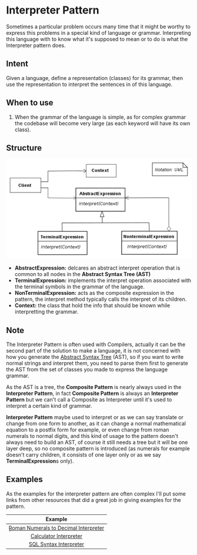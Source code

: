 # Interpreter Pattern

Sometimes a particular problem occurs many time that it might be worthy to express this problems in a special kind of language or grammar. Interpreting this language with to know what it's supposed to mean or to do is what the Interpreter pattern does.

## Intent

Given a language, define a representation (classes) for its grammar, then use the representation to interpret the sentences in of this language.

## When to use

1. When the grammar of the language is simple, as for complex grammar the codebase will become very large (as each keyword will have its own class).

## Structure

<p align="center">
  <img src="figures/figure_1.png">
</p>

- **AbstractExpression:** delcares an abstract interpret operation that is common to all nodes in the **Abstract Syntax Tree (AST)**
- **TerminalExpression:** implements the interpret operation associated with the terminal symbols in the grammar of the language.
- **NonTerminalExpression:** acts as the composite expression in the pattern, the interpret method typically calls the interpret of its children.
- **Context:** the class that hold the info that should be known while interpretting the grammar.

## Note

The Interpreter Pattern is often used with Compilers, actually it can be the second part of the solution to make a language, it is not concerned with how you generate the [Abstract Syntax Tree](https://en.wikipedia.org/wiki/Abstract_syntax_tree) (AST), so if you want to write normal strings and interpret them, you need to parse them first to generate the AST from the set of classes you made to express the language grammar.

As the AST is a tree, the **Composite Pattern** is nearly always used in the **Interpreter Pattern**, in fact **Composite Pattern** is always an **Interpreter Pattern** but we can't call a Composite as Interpreter until it's used to interpret a certain kind of grammar.

**Interpreter Pattern** maybe used to interpret or as we can say translate or change from one form to another, as it can change a normal mathematical equation to a postfix form for example, or even change from roman numerals to normal digits, and this kind of usage to the pattern doesn't always need to build an AST, of course it still needs a tree but it will be one layer deep, so no composite pattern is introduced (as numerals for example doesn't carry children, it consists of one layer only or as we say **TerminalExpression**s only).

## Examples

As the examples for the interpreter pattern are often complex I'll put some links from other resources that did a great job in giving examples for the pattern.

|                                                  Example                                                  |
| :-------------------------------------------------------------------------------------------------------: |
|    [ٍٍRoman Numerals to Decimal Interpreter](https://www.dofactory.com/net/interpreter-design-pattern)    |
| [Calculator Interpreter](http://www.java2s.com/Code/Java/Design-Pattern/InterpreterPatternCalculator.htm) |
|                [SQL Syntax Interpreter](https://www.baeldung.com/java-interpreter-pattern)                |
